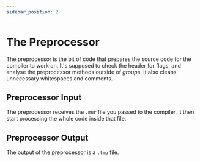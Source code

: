 ```yaml
---
sidebar_position: 2
---
```

# The Preprocessor

The preprocessor is the bit of code that prepares the source code for the compiler to work on. It's supposed to check the header for flags, and analyse the preprocessor methods outside of *groups*. It also cleans unnecessary whitespaces and comments.

## Preprocessor Input

The preprocessor receives the `.mur` file you passed to the compiler, it then start processing the whole code inside that file.

## Preprocessor Output

The output of the preprocessor is a `.tmp` file.
